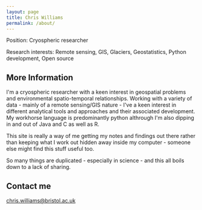 ```yaml
---
layout: page
title: Chris Williams
permalink: /about/
---
```


Position: Cryospheric researcher

Research interests: Remote sensing, GIS, Glaciers, Geostatistics, Python development, Open source

## More Information

I'm a cryospheric researcher with a keen interest in geospatial problems and environmental spatio-temporal relationships. Working with a variety of data - mainly of a remote sensing/GIS nature - I've a keen interest in different analytical tools and approaches and their associated development. My workhorse language is predominantly python althrough I'm also dipping in and out of Java and C as well as R. 

This site is really a way of me getting my notes and findings out there rather than keeping what I work out hidden away inside my computer - someone else might find this stuff useful too. 

So many things are duplicated - especially in science - and this all boils down to a lack of sharing.

## Contact me

[chris.williams@bristol.ac.uk](mailto:chris.williams@bristol.ac.uk)
